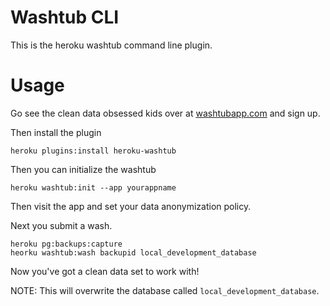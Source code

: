 # Washtub CLI

This is the heroku washtub command line plugin.

# Usage

Go see the clean data obsessed kids over at
[washtubapp.com](https://washtubapp.com) and sign up.

Then install the plugin

```
heroku plugins:install heroku-washtub
```

Then you can initialize the washtub

```
heroku washtub:init --app yourappname
```

Then visit the app and set your data anonymization policy.

Next you submit a wash.

```
heroku pg:backups:capture
heorku washtub:wash backupid local_development_database
```

Now you've got a clean data set to work with!

NOTE: This will overwrite the database called ```local_development_database```.


